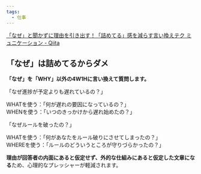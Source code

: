 ```yaml
---
tags:
  - 仕事
---
```

[「なぜ」と聞かずに理由を引き出す！「詰めてる」感を減らす言い換えテク ミュニケーション - Qiita](https://qiita.com/ynmc0214/items/068afccca9693baf298d)

## 「なぜ」は詰めてるからダメ

**「なぜ」を「WHY」以外の4W1Hに言い換えて質問します。**

「なぜ進捗が予定よりも遅れているの？」

WHATを使う：「何が遅れの要因になっているの？」  
WHENを使う：「いつのきっかけから遅れ始めたの？」

「なぜルールを破ったの？」

WHATを使う：「何があなたをルール破りにさせてしまったの？」  
WHEREを使う：「ルールのどういうところが守りづらかったの？」

**理由が回答者の内面にあると仮定せず、外的な仕組みにあると仮定した文章になる**ため、心理的なプレッシャーが軽減されます。

